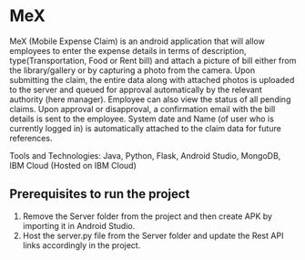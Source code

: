 # MeX
MeX (Mobile Expense Claim) is an android application that will allow employees to enter the expense details in terms of description, type(Transportation, Food or Rent bill) and attach a picture of bill either from the library/gallery or by capturing a photo from the camera. Upon submitting the claim, the entire data along with attached photos is uploaded to the server and queued for approval automatically by the relevant authority (here manager). Employee can also view the status of all pending claims. Upon approval or disapproval, a confirmation email with the bill details is sent to the employee. System date and Name (of user who is currently logged in) is automatically attached to the claim data for future references.

Tools and Technologies: Java, Python, Flask, Android Studio, MongoDB, IBM Cloud (Hosted on IBM Cloud)

## Prerequisites to run the project
1. Remove the Server folder from the project and then create APK by importing it in Android Studio.
2. Host the server.py file from the Server folder and update the Rest API links accordingly in the project.
